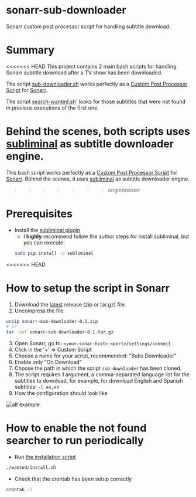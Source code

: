 # sonarr-sub-downloader
Sonarr custom post processor script for handling subtitle download.

# Summary
<<<<<<< HEAD
This project contains 2 main bash scripts for handling Sonarr subtitle download after a TV show has been downloaded.

The script [sub-downloader.sh](sub-downloader.sh) works perfectly as a [Custom Post Processor Script](2) for [Sonarr](1).

The script [search-wanted.sh](wanted/search-wanted.sh)` looks for those subtitles that were not found in previous executions of the first one.

Behind the scenes, both scripts uses [subliminal](3) as subtitle downloader engine.
=======
This bash script works perfectly as a [Custom Post Processor Script][2] for [Sonarr][1].
Behind the scenes, it uses [subliminal][3] as subtitle downloader engine.
>>>>>>> origin/master

# Prerequisites
- Install the [subliminal plugin][3]
   - I **highly** recommend follow the author steps for install subliminal, but you can execute:
   ```bash
   sudo pip install -U subliminal
   ```

<<<<<<< HEAD
# How to setup the script in Sonarr
1. Download the [latest][4] release (zip or tar.gz) file.
2. Uncompress the file
```bash
unzip sonarr-sub-downloader-0.1.zip
# or
tar -xvf sonarr-sub-downloader-0.1.tar.gz
```
3. Open Sonarr, go to: `<your-sonar-host>:<port>/settings/connect`
4. Click in the '+' => Custom Script
5. Choose a name for your script, recommended: "Subs Downloader"
6. Enable only "On Download"
7. Choose the path in which the script `sub-downloader` has been cloned.
8. The script requires 1 argument, a comma-separated language list for the subtitles to download, 
   for example, for download English and Spanish subtitles: `-l es,en`
9. How the configuration should look like

![alt example](https://raw.githubusercontent.com/ebergama/sonarr-sub-downloader/master/example/example.png)

# How to enable the not found searcher to run periodically
- Run [the installation script](wanted/install.sh) 
```bash
./wanted/install.sh
````
- Check that the crontab has been setup correctly
```bash
crontab -l
```

[1]: https://github.com/Sonarr/Sonarr
[2]: https://github.com/Sonarr/Sonarr/wiki/Custom-Post-Processing-Scripts
[3]: https://github.com/Diaoul/subliminal
[4]: https://github.com/ebergama/sonarr-sub-downloader/releases/latest
